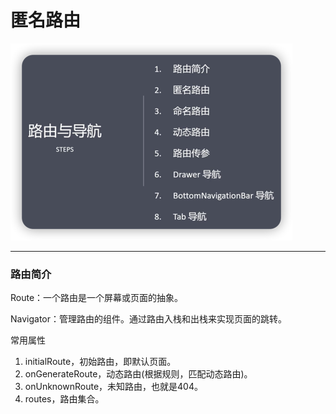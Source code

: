 # 匿名路由

![](img/2a33dba0.png)

***

### 路由简介
Route：一个路由是一个屏幕或页面的抽象。

Navigator：管理路由的组件。通过路由入栈和出栈来实现页面的跳转。

常用属性
1. initialRoute，初始路由，即默认页面。
2. onGenerateRoute，动态路由(根据规则，匹配动态路由)。
3. onUnknownRoute，未知路由，也就是404。
4. routes，路由集合。